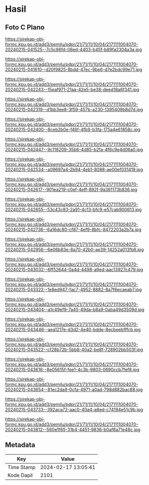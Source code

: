 # Hasil

## Foto C Plano

https://sirekap-obj-formc.kpu.go.id/add3/pemilu/pdpr/21/71/11/10/04/2171111004070-20240215-041525--7c5c86fd-08ed-4403-b45f-b89fa2304a3a.jpg

https://sirekap-obj-formc.kpu.go.id/add3/pemilu/pdpr/21/71/11/10/04/2171111004070-20240215-041610--d20f9825-8bdd-47ec-9be6-d7e2bdc99e71.jpg

https://sirekap-obj-formc.kpu.go.id/add3/pemilu/pdpr/21/71/11/10/04/2171111004070-20240215-042243--15eaf971-21aa-42e5-be38-deed18a6f341.jpg

https://sirekap-obj-formc.kpu.go.id/add3/pemilu/pdpr/21/71/11/10/04/2171111004070-20240215-042319--d1bb3ee8-3f59-457b-a230-1395409b8d7d.jpg

https://sirekap-obj-formc.kpu.go.id/add3/pemilu/pdpr/21/71/11/10/04/2171111004070-20240215-042400--8ceb2b0e-f46f-4fb9-b3fa-175a4e61858c.jpg

https://sirekap-obj-formc.kpu.go.id/add3/pemilu/pdpr/21/71/11/10/04/2171111004070-20240215-042447--9c118209-35b6-4d85-b2fa-4f6c9e4d06a0.jpg

https://sirekap-obj-formc.kpu.go.id/add3/pemilu/pdpr/21/71/11/10/04/2171111004070-20240215-042534--a09697a4-2b94-4eb1-8088-ae00ef031419.jpg

https://sirekap-obj-formc.kpu.go.id/add3/pemilu/pdpr/21/71/11/10/04/2171111004070-20240215-042617--901ea219-c0ef-4eff-892f-9a361173b836.jpg

https://sirekap-obj-formc.kpu.go.id/add3/pemilu/pdpr/21/71/11/10/04/2171111004070-20240215-042655--53c43c83-2a91-4c13-bfc9-e57cab900613.jpg

https://sirekap-obj-formc.kpu.go.id/add3/pemilu/pdpr/21/71/11/10/04/2171111004070-20240215-042736--6a16dc80-cf87-4ef9-8bfc-8472203a2b7a.jpg

https://sirekap-obj-formc.kpu.go.id/add3/pemilu/pdpr/21/71/11/10/04/2171111004070-20240215-042956--6e06b83e-8a70-42b0-ae39-14252a013fb6.jpg

https://sirekap-obj-formc.kpu.go.id/add3/pemilu/pdpr/21/71/11/10/04/2171111004070-20240215-043032--6ff52644-0a4d-4498-a9ed-aac13927c479.jpg

https://sirekap-obj-formc.kpu.go.id/add3/pemilu/pdpr/21/71/11/10/04/2171111004070-20240215-043322--1e8ed947-fac7-4952-8882-8a7f6ecaeab7.jpg

https://sirekap-obj-formc.kpu.go.id/add3/pemilu/pdpr/21/71/11/10/04/2171111004070-20240215-043404--a1c49ef9-7a45-49da-b8a9-0aba49d3509d.jpg

https://sirekap-obj-formc.kpu.go.id/add3/pemilu/pdpr/21/71/11/10/04/2171111004070-20240215-043446--aea1217e-d3d2-4e40-bdde-8ecbeeb1ffcb.jpg

https://sirekap-obj-formc.kpu.go.id/add3/pemilu/pdpr/21/71/11/10/04/2171111004070-20240215-043522--cf28b72b-5bb8-40a2-be8f-728902bb503f.jpg

https://sirekap-obj-formc.kpu.go.id/add3/pemilu/pdpr/21/71/11/10/04/2171111004070-20240215-043616--8e05615f-fee1-4c3b-9803-0690ccb7fef8.jpg

https://sirekap-obj-formc.kpu.go.id/add3/pemilu/pdpr/21/71/11/10/04/2171111004070-20240215-043654--81ec2da9-0cfa-4971-a0ad-798d882bac88.jpg

https://sirekap-obj-formc.kpu.go.id/add3/pemilu/pdpr/21/71/11/10/04/2171111004070-20240215-043733--392aca72-aac0-40a4-a8ed-c74194e51c9b.jpg

https://sirekap-obj-formc.kpu.go.id/add3/pemilu/pdpr/21/71/11/10/04/2171111004070-20240215-043812--560e1f65-31b4-4451-9836-b0af8a71e48c.jpg


## Metadata

| Key        | Value               |
| ---------- | ------------------- |
| Time Stamp | 2024-02-17 13:05:41 |
| Kode Dapil | 2101                |



